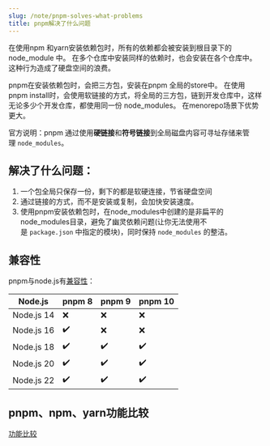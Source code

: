 ```yaml
---
slug: /note/pnpm-solves-what-problems
title: pnpm解决了什么问题
---
```

在使用npm 和yarn安装依赖包时，所有的依赖都会被安装到根目录下的 node_module 中。
在多个仓库中安装同样的依赖时，也会安装在各个仓库中。
这种行为造成了硬盘空间的浪费。

pnpm在安装依赖包时，会把三方包，安装在pnpm 全局的store中。
在使用pnpm install时，会使用软链接的方式，将全局的三方包，链到开发仓库中，这样无论多少个开发仓库，都使用同一份 node_modules。
在menorepo场景下优势更大。

官方说明：pnpm 通过使用**硬链接**和**符号链接**到全局磁盘内容可寻址存储来管理 `node_modules`。

## 解决了什么问题：
1. 一个包全局只保存一份，剩下的都是软硬连接，节省硬盘空间
2. 通过链接的方式，而不是安装或复制，会加快安装速度。
3. 使用pnpm安装依赖包时，在node_modules中创建的是非扁平的node_modules目录，避免了幽灵依赖问题(让你无法使用不是 `package.json` 中指定的模块)，同时保持 `node_modules` 的整洁。


## 兼容性
pnpm与node.js有[兼容性](https://pnpm.io/zh/installation#%E5%85%BC%E5%AE%B9%E6%80%A7)：

| Node.js    | pnpm 8 | pnpm 9 | pnpm 10 |
| ---------- | ------ | ------ | ------- |
| Node.js 14 | ❌      | ❌      | ❌       |
| Node.js 16 | ✔️     | ❌      | ❌       |
| Node.js 18 | ✔️     | ✔️     | ✔️      |
| Node.js 20 | ✔️     | ✔️     | ✔️      |
| Node.js 22 | ✔️     | ✔️     | ✔️      |
## pnpm、npm、yarn功能比较

[功能比较](https://pnpm.io/zh/feature-comparison)

